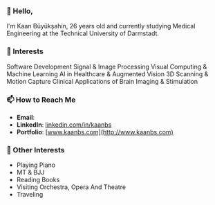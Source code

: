 ### 🌷 Hello,

 I'm Kaan Büyükşahin, 26 years old and currently studying Medical Engineering at the Technical University of Darmstadt.

### 👀 Interests

Software Development
Signal & Image Processing
Visual Computing & Machine Learning
AI in Healthcare & Augmented Vision
3D Scanning & Motion Capture
Clinical Applications of Brain Imaging & Stimulation

### 📫 How to Reach Me
- **Email**:
- **LinkedIn**: [linkedin.com/in/kaanbs](https://www.linkedin.com/in/kaanbs/)
- **Portfolio**: [www.kaanbs.com](http://www.kaanbs.com)

### 🎼 Other Interests
- Playing Piano
- MT & BJJ
- Reading Books
- Visiting Orchestra, Opera And Theatre
- Traveling
